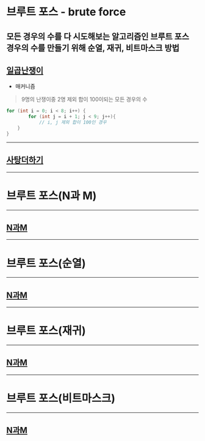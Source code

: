 # 브루트 포스 - brute force
모든 경우의 수를 다 시도해보는 알고리즘인 브루트 포스  
경우의 수를 만들기 위해 순열, 재귀, 비트마스크 방법
------------------------------------------------------------------------------------------
## [일곱난쟁이](https://github.com/kazean/algorithm/blob/main/src/main/java/baekjoon/basic2/bruteforce/Main_2309.java)
- 매커니즘
> 9명의 난쟁이중 2명 제외 합이 100이되는 모든 경우의 수
```java
for (int i = 0; i < 8; i++) {
        for (int j = i + 1; j < 9; j++){
            // i, j 제외 합이 100인 경우
    }
}
```


------------------------------------------------------------------------------------------
## [사탕더하기](https://github.com/kazean/algorithm/blob/main/src/main/java/baekjoon/basic2/bruteforce/Make1_Main_1463_99.java)


------------------------------------------------------------------------------------------
# 브루트 포스(N과 M)


------------------------------------------------------------------------------------------
## [N과M](https://github.com/kazean/algorithm/blob/main/src/main/java/baekjoon/basic2/bruteforce/Make1_Main_1463_99.java)


------------------------------------------------------------------------------------------
# 브루트 포스(순열)


------------------------------------------------------------------------------------------
## [N과M](https://github.com/kazean/algorithm/blob/main/src/main/java/baekjoon/basic2/bruteforce/Make1_Main_1463_99.java)


------------------------------------------------------------------------------------------
# 브루트 포스(재귀)


------------------------------------------------------------------------------------------
## [N과M](https://github.com/kazean/algorithm/blob/main/src/main/java/baekjoon/basic2/bruteforce/Make1_Main_1463_99.java)


------------------------------------------------------------------------------------------
# 브루트 포스(비트마스크)


------------------------------------------------------------------------------------------
## [N과M](https://github.com/kazean/algorithm/blob/main/src/main/java/baekjoon/basic2/bruteforce/Make1_Main_1463_99.java)
